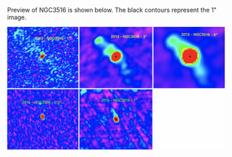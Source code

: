 Preview of NGC3516 is shown below. The black contours represent the 1" image. 

![NGC3516](NGC3516.png "NGC3516")

